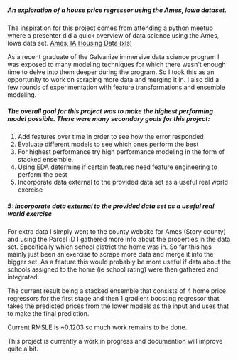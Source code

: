 ##### An exploration of a house price regressor using the Ames, Iowa dataset.

The inspiration for this project comes from attending a python meetup where a presenter did a quick overview of data science using the Ames, Iowa data set. [Ames, IA Housing Data (xls)](http://www.amstat.org/publications/jse/v19n3/decock/AmesHousing.xls)

As a recent graduate of the Galvanize immersive data science program I was exposed to many modeling techniques for which there wasn't enough time to delve into them deeper during the program.  So I took this as an opportunity to work on scraping more data and merging it in. I also did a few rounds of experimentation with feature transformations and ensemble modeling. 

##### The overall goal for this project was to make the highest performing model possible. There were many secondary goals for this project:
1. Add features over time in order to see how the error responded
1. Evaluate different models to see which ones perform the best
1. For highest performance try high performance modeling in the form of stacked ensemble.
1. Using EDA determine if certain features need feature engineering to perform the best
1. Incorporate data external to the provided data set as a useful real world exercise

##### 5: Incorporate data external to the provided data set as a useful real world exercise

For extra data I simply went to the county website for Ames (Story county) and using the Parcel ID I gathered more info about the properties in the data set. Specifically which school district the home was in. So far this has mainly just been an exercise to scrape more data and merge it into the bigger set. As a feature this would probably be more useful if data about the schools assigned to the home (ie school rating) were then gathered and integrated.

The current result being a stacked ensemble that consists of 4 home price regressors for the first stage and then 1 gradient boosting regressor that takes the predicted prices from the lower models as the input and uses that to make the final prediction. 

Current RMSLE is ~0.1203 so much work remains to be done.

This project is currently a work in progress and documention will improve quite a bit.
